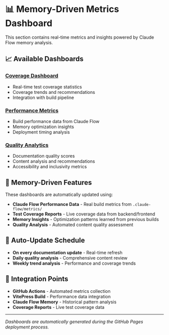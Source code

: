 # 📊 Memory-Driven Metrics Dashboard

This section contains real-time metrics and insights powered by Claude Flow memory analysis.

## 📈 Available Dashboards

### [Coverage Dashboard](./coverage.md)
- Real-time test coverage statistics
- Coverage trends and recommendations
- Integration with build pipeline

### [Performance Metrics](./performance.md)
- Build performance data from Claude Flow
- Memory optimization insights
- Deployment timing analysis

### [Quality Analytics](./quality.md)
- Documentation quality scores
- Content analysis and recommendations
- Accessibility and inclusivity metrics

## 🧠 Memory-Driven Features

These dashboards are automatically updated using:
- **Claude Flow Performance Data** - Real build metrics from `.claude-flow/metrics/`
- **Test Coverage Reports** - Live coverage data from backend/frontend
- **Memory Insights** - Optimization patterns learned from previous builds
- **Quality Analysis** - Automated content quality assessment

## 🔄 Auto-Update Schedule

- **On every documentation update** - Real-time refresh
- **Daily quality analysis** - Comprehensive content review
- **Weekly trend analysis** - Performance and coverage trends

## 🎯 Integration Points

- **GitHub Actions** - Automated metrics collection
- **VitePress Build** - Performance data integration
- **Claude Flow Memory** - Historical pattern analysis
- **Coverage Reports** - Live test coverage data

---

*Dashboards are automatically generated during the GitHub Pages deployment process.*